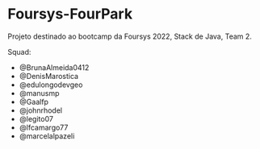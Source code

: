 # Foursys-FourPark
Projeto destinado ao bootcamp da Foursys 2022, Stack de Java, Team 2.

Squad:

- @BrunaAlmeida0412
- @DenisMarostica
- @edulongodevgeo
- @manusmp
- @Gaalfp
- @johnrhodel
- @legito07
- @lfcamargo77
- @marcelalpazeli
